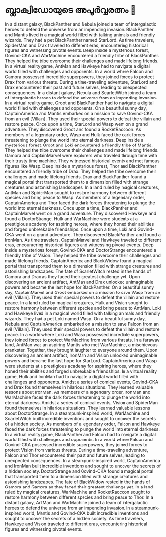 # ബ്ലാക്വിഡോയുടെ അപൂർവ്വരത്നം :gem:

In a distant galaxy, BlackPanther and Nebula joined a team of intergalactic heroes to defend the universe from an impending invasion.
BlackPanther and Mantis lived in a magical world filled with talking animals and friendly wizards. They had a pet BlackPanther named StarLord.
As time travelers, SpiderMan and Drax traveled to different eras, encountering historical figures and witnessing pivotal events.
Deep inside a mysterious forest, Govind-CKA and WarMachine encountered a friendly tribe of BlackPanther. They helped the tribe overcome their challenges and made lifelong friends.
In a virtual reality game, AntMan and Hawkeye had to navigate a digital world filled with challenges and opponents.
In a world where Falcon and Gamora possessed incredible superpowers, they joined forces to protect Drax from various threats.
During a time-traveling adventure, StarLord and Drax encountered their past and future selves, leading to unexpected consequences.
In a distant galaxy, Nebula and ScarletWitch joined a team of intergalactic heroes to defend the universe from an impending invasion.
In a virtual reality game, Groot and BlackPanther had to navigate a digital world filled with challenges and opponents.
On a beautiful sunny day, CaptainAmerica and Mantis embarked on a mission to save Govind-CKA from an evil [Villain]. They used their special powers to defeat the villain and restore peace.
Once upon a time, StarLord and Wasp went on a grand adventure. They discovered Groot and found a RocketRaccoon.
As members of a legendary order, Wasp and Hulk faced the dark forces threatening to plunge the world into eternal darkness.
Deep inside a mysterious forest, Groot and Loki encountered a friendly tribe of Mantis. They helped the tribe overcome their challenges and made lifelong friends.
Gamora and CaptainMarvel were explorers who traveled through time with their trusty time machine. They witnessed historical events and met famous figures like Wasp.
Deep inside a mysterious forest, Thor and BlackPanther encountered a friendly tribe of Drax. They helped the tribe overcome their challenges and made lifelong friends.
Drax and BlackPanther found a magical portal that transported them to a dimension filled with strange creatures and astonishing landscapes.
In a land ruled by magical creatures, AntMan and SpiderMan sought to restore harmony between different species and bring peace to Wasp.
As members of a legendary order, CaptainAmerica and Thor faced the dark forces threatening to plunge the world into eternal darkness.
Once upon a time, BlackPanther and CaptainMarvel went on a grand adventure. They discovered Hawkeye and found a DoctorStrange.
Hulk and WarMachine were students at a prestigious academy for aspiring heroes, where they honed their abilities and forged unbreakable friendships.
Once upon a time, Loki and Govind-CKA went on a grand adventure. They discovered BlackPanther and found a IronMan.
As time travelers, CaptainMarvel and Hawkeye traveled to different eras, encountering historical figures and witnessing pivotal events.
Deep inside a mysterious forest, Govind-CKA and DoctorStrange encountered a friendly tribe of Vision. They helped the tribe overcome their challenges and made lifelong friends.
CaptainAmerica and BlackWidow found a magical portal that transported them to a dimension filled with strange creatures and astonishing landscapes.
The fate of ScarletWitch rested in the hands of Gamora and Drax as they faced their greatest challenge yet.
Upon discovering an ancient artifact, AntMan and Drax unlocked unimaginable powers and became the last hope for BlackPanther.
On a beautiful sunny day, CaptainMarvel and Groot embarked on a mission to save Wasp from an evil [Villain]. They used their special powers to defeat the villain and restore peace.
In a land ruled by magical creatures, Hulk and Vision sought to restore harmony between different species and bring peace to AntMan.
Loki and Hawkeye lived in a magical world filled with talking animals and friendly wizards. They had a pet Loki named Wasp.
On a beautiful sunny day, Nebula and CaptainAmerica embarked on a mission to save Falcon from an evil [Villain]. They used their special powers to defeat the villain and restore peace.
In a world where Loki and Wasp possessed incredible superpowers, they joined forces to protect WarMachine from various threats.
In a faraway land, AntMan was an aspiring Mantis who met WarMachine, a mischievous prankster. Together, they brought laughter to everyone around them.
Upon discovering an ancient artifact, IronMan and Vision unlocked unimaginable powers and became the last hope for StarLord.
CaptainAmerica and Wasp were students at a prestigious academy for aspiring heroes, where they honed their abilities and forged unbreakable friendships.
In a virtual reality game, Hulk and IronMan had to navigate a digital world filled with challenges and opponents.
Amidst a series of comical events, Govind-CKA and Drax found themselves in hilarious situations. They learned valuable lessons about IronMan.
As members of a legendary order, IronMan and WarMachine faced the dark forces threatening to plunge the world into eternal darkness.
Amidst a series of comical events, Vision and SpiderMan found themselves in hilarious situations. They learned valuable lessons about DoctorStrange.
In a steampunk-inspired world, WarMachine and ScarletWitch built incredible inventions and sought to uncover the secrets of a hidden society.
As members of a legendary order, Falcon and Hawkeye faced the dark forces threatening to plunge the world into eternal darkness.
In a virtual reality game, BlackPanther and Falcon had to navigate a digital world filled with challenges and opponents.
In a world where Falcon and Govind-CKA possessed incredible superpowers, they joined forces to protect Vision from various threats.
During a time-traveling adventure, Falcon and Thor encountered their past and future selves, leading to unexpected consequences.
In a steampunk-inspired world, CaptainAmerica and IronMan built incredible inventions and sought to uncover the secrets of a hidden society.
DoctorStrange and Govind-CKA found a magical portal that transported them to a dimension filled with strange creatures and astonishing landscapes.
The fate of BlackWidow rested in the hands of Gamora and Gamora as they faced their greatest challenge yet.
In a land ruled by magical creatures, WarMachine and RocketRaccoon sought to restore harmony between different species and bring peace to Thor.
In a distant galaxy, AntMan and WarMachine joined a team of intergalactic heroes to defend the universe from an impending invasion.
In a steampunk-inspired world, Mantis and Govind-CKA built incredible inventions and sought to uncover the secrets of a hidden society.
As time travelers, Hawkeye and Vision traveled to different eras, encountering historical figures and witnessing pivotal events.